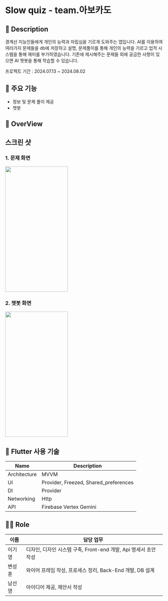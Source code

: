 # Slow quiz - team.아보카도

## :loudspeaker: Description
경계선 지능인들에게 개인의 능력과 자립심을 기르게 도와주는 앱입니다.
AI를 이용하여 여러가지 문제들을 db에 저장하고 설명, 문제풀이를 통해 개인의 능력을 기르고 업적 시스템을 통해 재미를 부가하였습니다.
기존에 제시해주는 문제들 외에 궁금한 사항이 있으면 AI 챗봇을 통해 학습할 수 있습니다. 

프로젝트 기간 : 2024.07.13 ~ 2024.08.02

## :mega: 주요 기능

  - 정보 및 문제 풀이 제공
  - 챗봇

## :mag_right: OverView

## 스크린 샷
  
### 1. 문제 화면
<img src="https://github.com/user-attachments/assets/860d0d7d-1d1d-4438-aa2e-61236d484d1c" width="200" height="400">

### 2. 챗봇 화면
<img src="https://github.com/user-attachments/assets/41962050-e407-4217-b45b-9bfa93edd47d" width="200" height="400">


 ## :iphone: Flutter 사용 기술

| Name             | Description                           |
| ---------------- | ------------------------------------- |
| Architecture     | MVVM                                  |
| UI               | Provider, Freezed, Shared_preferences |
| DI               | Provider                              |
| Networking       | Http                                  |    
| API              | Firebase Vertex Gemini                |


## 🙋‍♂️ Role

|  이름  | 담당 업무 |
| ------ | ------ |
|  이기영  | 디자인, 디자인 시스템 구축, Front-end 개발, Api 명세서 초안 작성 |
|  변성훈  | 와이어 프레임 작성, 프로세스 정리, Back-End 개발, DB 설계        |
|  남선영  | 아이디어 제공, 제안서 작성                                     |

<br>

